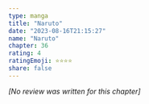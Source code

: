 ```yaml
---
type: manga
title: "Naruto"
date: "2023-08-16T21:15:27"
name: "Naruto"
chapter: 36
rating: 4
ratingEmoji: ⭐️⭐️⭐️⭐️
share: false
---
```


_[No review was written for this chapter]_
